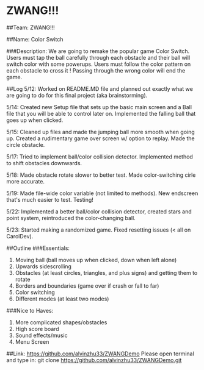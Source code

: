 # ZWANG!!!

##Team: ZWANG!!!

##Name: Color Switch

###Description:
We are going to remake the popular game Color Switch. Users must tap the ball carefully through each obstacle and their ball will switch color with some powerups. Users must follow the color pattern on each obstacle to cross it ! Passing through the wrong color will end the game.

##Log
5/12: Worked on README.MD file and planned out exactly what we are going to do for this final project (aka brainstorming).

5/14: Created new Setup file that sets up the basic main screen and a Ball file that you will be able to control later on. Implemented the falling ball that goes up when clicked.

5/15: Cleaned up files and made the jumping ball more smooth when going up. Created a rudimentary game over screen w/ option to replay. Made the circle obstacle.

5/17: Tried to implement ball/color collision detector. Implemented method to shift obstacles downwards.

5/18: Made obstacle rotate slower to better test. Made color-switching cirle more accurate.

5/19: Made file-wide color variable (not limited to methods). New endscreen that's much easier to test. Testing!

5/22: Implemented a better ball/color collision detector, created stars and point system, reintroduced the color-changing ball.

5/23: Started making a randomized game. Fixed resetting issues (< all on CarolDev).

##Outline
###Essentials:
1. Moving ball (ball moves up when clicked, down when left alone)
2. Upwards sidescrolling
3. Obstacles (at least circles, triangles, and plus signs) and getting them to rotate
4. Borders and boundaries (game over if crash or fall to far)
5. Color switching
6. Different modes (at least two modes)

###Nice to Haves:
1. More complicated shapes/obstacles
2. High score board
3. Sound effects/music
4. Menu Screen


##Link: https://github.com/alvinzhu33/ZWANGDemo
Please open terminal and type in: git clone https://github.com/alvinzhu33/ZWANGDemo.git
